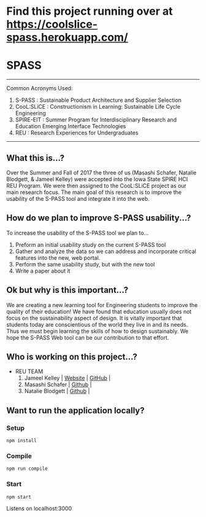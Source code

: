 # Find this project running over at https://coolslice-spass.herokuapp.com/

# SPASS
---
Common Acronyms Used:
1. S-PASS : Sustainable Product Architecture and Supplier Selection
2. CooL:SLiCE : Constructionism in Learning: Sustainable Life Cycle Engineering
3. SPIRE-EIT : Summer Program for Interdisciplinary Research and Education Emerging Interface Technologies
4. REU : Research Experiences for Undergraduates
---
## What this is...?
Over the Summer and Fall of 2017 the three of us (Masashi Schafer, Natalie Blodgett, & Jameel Kelley) were accepted into the Iowa State SPIRE HCI REU Program. We were then assigned to the CooL:SLiCE project as our main research focus. The main goal of this research is to improve the usability of the S-PASS tool and integrate it into the web.

## How do we plan to improve S-PASS usability...?
To increase the usability of the S-PASS tool we plan to...
1. Preform an initial usability study on the current S-PASS tool
2. Gather and analyze the data so we can address and incorporate critical features into the new, web portal.
3. Perform the same usability study, but with the new tool
4. Write a paper about it

## Ok but why is this important...?
We are creating a new learning tool for Engineering students to improve the quality of their education! We have found that education usually does not focus on the sustainability aspect of design. It is vitally important that students today are conscientious of the world they live in and its needs. Thus we must begin learning the skills of how to design sustainably. We hope the S-PASS Web tool can be our contribution to that effort.

## Who is working on this project...?
* REU TEAM
  1. Jameel Kelley | [Website][1] | [GitHub][2] |
  2. Masashi Schafer | [Github][3] |
  3. Natalie Blodgett | [Github][4] |

[1]: https://jamkelley22.github.io/
[2]: https://github.com/JamKelley22
[3]: https://github.com/Masashi-VirtualSpaces
[4]: https://github.com/natalieblodgett


## Want to run the application locally?

### Setup

`npm install`

### Compile

`npm run compile`

### Start

`npm start`

Listens on localhost:3000
